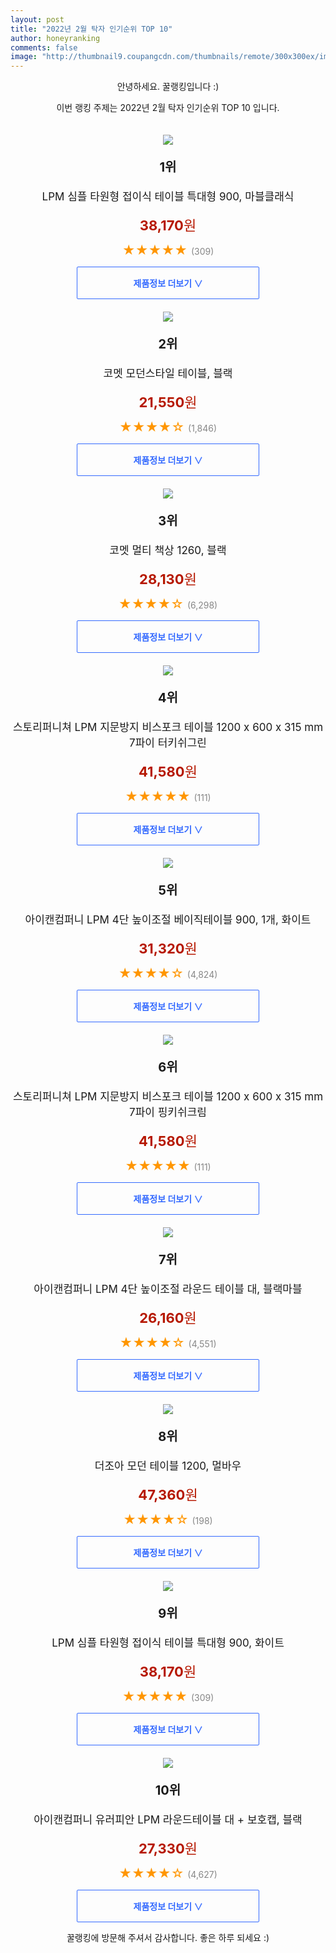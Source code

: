```yaml
--- 
layout: post 
title: "2022년 2월 탁자 인기순위 TOP 10" 
author: honeyranking 
comments: false 
image: "http://thumbnail9.coupangcdn.com/thumbnails/remote/300x300ex/image/rs_quotation_api/uddypztp/f96ca43752c34a90b1709d8c22a823ad.jpg" 
--- 
```

<p style="text-align: center;">안녕하세요. 꿀랭킹입니다 :)</p> <p style="text-align: center;">이번 랭킹 주제는 2022년 2월 탁자 인기순위 TOP 10 입니다.</p><center><img src="http://thumbnail9.coupangcdn.com/thumbnails/remote/300x300ex/image/rs_quotation_api/uddypztp/f96ca43752c34a90b1709d8c22a823ad.jpg" style="margin-top:20px" /></center> <p style="text-align: center; font-size: 20px"><b>1위</b></p> <p style="text-align: center; font-size: 17px">LPM 심플 타원형 접이식 테이블 특대형 900, 마블클래식</p> <p style="text-align: center;"><span style="color: #b61800; font-size: 22px;"><b>38,170</b>원</span></p> <p style="text-align: center;"><span style="color: #ff9600; font-size: 20px;">★★★★★ </span><span style="color: #878787;">(309)</span></p> <center><a href="https://link.coupang.com/a/jXuMo"> <div style="font-size: 14px; display: inline-block; padding: 15px 90px; color: #346aff; border-radius: 2px; border: 1px solid #346aff; cursor: pointer;"><b>제품정보 더보기 &or;</b></div> </a></center><center><img src="http://thumbnail9.coupangcdn.com/thumbnails/remote/300x300ex/image/retail/images/174002267982843-b5a9e4af-0305-4657-a987-b1f0fb795f4a.jpg" style="margin-top:20px" /></center> <p style="text-align: center; font-size: 20px"><b>2위</b></p> <p style="text-align: center; font-size: 17px">코멧 모던스타일 테이블, 블랙</p> <p style="text-align: center;"><span style="color: #b61800; font-size: 22px;"><b>21,550</b>원</span></p> <p style="text-align: center;"><span style="color: #ff9600; font-size: 20px;">★★★★☆ </span><span style="color: #878787;">(1,846)</span></p> <center><a href="https://link.coupang.com/a/jXuMp"> <div style="font-size: 14px; display: inline-block; padding: 15px 90px; color: #346aff; border-radius: 2px; border: 1px solid #346aff; cursor: pointer;"><b>제품정보 더보기 &or;</b></div> </a></center><center><img src="http://thumbnail8.coupangcdn.com/thumbnails/remote/300x300ex/image/retail/images/7647719324610644-1d8cba09-f9cf-4cf7-9138-aa3539cb1dad.jpg" style="margin-top:20px" /></center> <p style="text-align: center; font-size: 20px"><b>3위</b></p> <p style="text-align: center; font-size: 17px">코멧 멀티 책상 1260, 블랙</p> <p style="text-align: center;"><span style="color: #b61800; font-size: 22px;"><b>28,130</b>원</span></p> <p style="text-align: center;"><span style="color: #ff9600; font-size: 20px;">★★★★☆ </span><span style="color: #878787;">(6,298)</span></p> <center><a href="https://link.coupang.com/a/jXuMq"> <div style="font-size: 14px; display: inline-block; padding: 15px 90px; color: #346aff; border-radius: 2px; border: 1px solid #346aff; cursor: pointer;"><b>제품정보 더보기 &or;</b></div> </a></center><center><img src="http://thumbnail8.coupangcdn.com/thumbnails/remote/300x300ex/image/rs_quotation_api/p5mpynzk/8ef62814fefc42a3ac2532ec8e991224.jpg" style="margin-top:20px" /></center> <p style="text-align: center; font-size: 20px"><b>4위</b></p> <p style="text-align: center; font-size: 17px">스토리퍼니쳐 LPM 지문방지 비스포크 테이블 1200 x 600 x 315 mm 7파이 터키쉬그린</p> <p style="text-align: center;"><span style="color: #b61800; font-size: 22px;"><b>41,580</b>원</span></p> <p style="text-align: center;"><span style="color: #ff9600; font-size: 20px;">★★★★★ </span><span style="color: #878787;">(111)</span></p> <center><a href="https://link.coupang.com/a/jXuMr"> <div style="font-size: 14px; display: inline-block; padding: 15px 90px; color: #346aff; border-radius: 2px; border: 1px solid #346aff; cursor: pointer;"><b>제품정보 더보기 &or;</b></div> </a></center><center><img src="http://thumbnail7.coupangcdn.com/thumbnails/remote/300x300ex/image/retail/images/725087073279498-c91deb82-eaeb-4ada-ba13-41b31cab1832.jpg" style="margin-top:20px" /></center> <p style="text-align: center; font-size: 20px"><b>5위</b></p> <p style="text-align: center; font-size: 17px">아이캔컴퍼니 LPM 4단 높이조절 베이직테이블 900, 1개, 화이트</p> <p style="text-align: center;"><span style="color: #b61800; font-size: 22px;"><b>31,320</b>원</span></p> <p style="text-align: center;"><span style="color: #ff9600; font-size: 20px;">★★★★☆ </span><span style="color: #878787;">(4,824)</span></p> <center><a href="https://link.coupang.com/a/jXuMs"> <div style="font-size: 14px; display: inline-block; padding: 15px 90px; color: #346aff; border-radius: 2px; border: 1px solid #346aff; cursor: pointer;"><b>제품정보 더보기 &or;</b></div> </a></center><center><img src="http://thumbnail9.coupangcdn.com/thumbnails/remote/300x300ex/image/rs_quotation_api/wu3ufdld/e0337ac031e34841b85bac0a5e2c33b9.jpg" style="margin-top:20px" /></center> <p style="text-align: center; font-size: 20px"><b>6위</b></p> <p style="text-align: center; font-size: 17px">스토리퍼니쳐 LPM 지문방지 비스포크 테이블 1200 x 600 x 315 mm 7파이 핑키쉬크림</p> <p style="text-align: center;"><span style="color: #b61800; font-size: 22px;"><b>41,580</b>원</span></p> <p style="text-align: center;"><span style="color: #ff9600; font-size: 20px;">★★★★★ </span><span style="color: #878787;">(111)</span></p> <center><a href="https://link.coupang.com/a/jXuMt"> <div style="font-size: 14px; display: inline-block; padding: 15px 90px; color: #346aff; border-radius: 2px; border: 1px solid #346aff; cursor: pointer;"><b>제품정보 더보기 &or;</b></div> </a></center><center><img src="http://thumbnail8.coupangcdn.com/thumbnails/remote/300x300ex/image/rs_quotation_api/7f3lqzjs/f9667a48fff6404aae172932b873f6f0.jpg" style="margin-top:20px" /></center> <p style="text-align: center; font-size: 20px"><b>7위</b></p> <p style="text-align: center; font-size: 17px">아이캔컴퍼니 LPM 4단 높이조절 라운드 테이블 대, 블랙마블</p> <p style="text-align: center;"><span style="color: #b61800; font-size: 22px;"><b>26,160</b>원</span></p> <p style="text-align: center;"><span style="color: #ff9600; font-size: 20px;">★★★★☆ </span><span style="color: #878787;">(4,551)</span></p> <center><a href="https://link.coupang.com/a/jXuMu"> <div style="font-size: 14px; display: inline-block; padding: 15px 90px; color: #346aff; border-radius: 2px; border: 1px solid #346aff; cursor: pointer;"><b>제품정보 더보기 &or;</b></div> </a></center><center><img src="http://thumbnail10.coupangcdn.com/thumbnails/remote/300x300ex/image/rs_quotation_api/zpbhwahn/846c0a16b13e48f9b966422a40a047a3.jpg" style="margin-top:20px" /></center> <p style="text-align: center; font-size: 20px"><b>8위</b></p> <p style="text-align: center; font-size: 17px">더조아 모던 테이블 1200, 멀바우</p> <p style="text-align: center;"><span style="color: #b61800; font-size: 22px;"><b>47,360</b>원</span></p> <p style="text-align: center;"><span style="color: #ff9600; font-size: 20px;">★★★★☆ </span><span style="color: #878787;">(198)</span></p> <center><a href="https://link.coupang.com/a/jXuMv"> <div style="font-size: 14px; display: inline-block; padding: 15px 90px; color: #346aff; border-radius: 2px; border: 1px solid #346aff; cursor: pointer;"><b>제품정보 더보기 &or;</b></div> </a></center><center><img src="http://thumbnail8.coupangcdn.com/thumbnails/remote/300x300ex/image/rs_quotation_api/dlajhw6t/53e22b6360af4801a9fed1e80d0b92af.jpg" style="margin-top:20px" /></center> <p style="text-align: center; font-size: 20px"><b>9위</b></p> <p style="text-align: center; font-size: 17px">LPM 심플 타원형 접이식 테이블 특대형 900, 화이트</p> <p style="text-align: center;"><span style="color: #b61800; font-size: 22px;"><b>38,170</b>원</span></p> <p style="text-align: center;"><span style="color: #ff9600; font-size: 20px;">★★★★★ </span><span style="color: #878787;">(309)</span></p> <center><a href="https://link.coupang.com/a/jXuMw"> <div style="font-size: 14px; display: inline-block; padding: 15px 90px; color: #346aff; border-radius: 2px; border: 1px solid #346aff; cursor: pointer;"><b>제품정보 더보기 &or;</b></div> </a></center><center><img src="http://thumbnail10.coupangcdn.com/thumbnails/remote/300x300ex/image/retail/images/881099796894982-de55aa4b-2b4a-4fb4-9ad4-37c8d216f711.jpg" style="margin-top:20px" /></center> <p style="text-align: center; font-size: 20px"><b>10위</b></p> <p style="text-align: center; font-size: 17px">아이캔컴퍼니 유러피안 LPM 라운드테이블 대 + 보호캡, 블랙</p> <p style="text-align: center;"><span style="color: #b61800; font-size: 22px;"><b>27,330</b>원</span></p> <p style="text-align: center;"><span style="color: #ff9600; font-size: 20px;">★★★★☆ </span><span style="color: #878787;">(4,627)</span></p> <center><a href="https://link.coupang.com/a/jXuMy"> <div style="font-size: 14px; display: inline-block; padding: 15px 90px; color: #346aff; border-radius: 2px; border: 1px solid #346aff; cursor: pointer;"><b>제품정보 더보기 &or;</b></div> </a></center> <p style="text-align: center;">꿀랭킹에 방문해 주셔서 감사합니다. 좋은 하루 되세요 :)</p>
